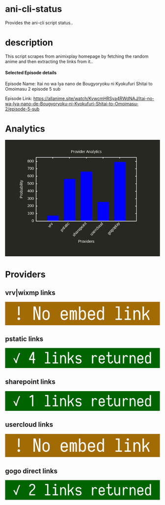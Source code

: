 # ani-cli-status
Provides the ani-cli script status..

# description
This script scrapes from animixplay homepage by fetching the random anime and then extracting the links from it..

#### Selected Episode details

Episode Name: Itai no wa Iya nano de Bougyoryoku ni Kyokufuri Shitai to Omoimasu 2 episode 5 sub

Episode Link: https://allanime.site/watch/KvwcmHRSya4RWdNAJ/Itai-no-wa-Iya-nano-de-Bougyoryoku-ni-Kyokufuri-Shitai-to-Omoimasu-2/episode-5-sub
 
# Analytics

<img src="./analytics.png">

# Providers

##  vrv|wixmp links

<img src="./images/vrv.jpg">

##  pstatic links

<img src="./images/pstatic.jpg">

##  sharepoint links

<img src="./images/sharepoint.jpg">

##  usercloud links

<img src="./images/usercloud.jpg">

## gogo direct links

<img src="./images/gogoplay.jpg">
